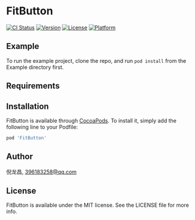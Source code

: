 # FitButton

[![CI Status](https://img.shields.io/travis/倪龙昌/FitButton.svg?style=flat)](https://travis-ci.org/倪龙昌/FitButton)
[![Version](https://img.shields.io/cocoapods/v/FitButton.svg?style=flat)](https://cocoapods.org/pods/FitButton)
[![License](https://img.shields.io/cocoapods/l/FitButton.svg?style=flat)](https://cocoapods.org/pods/FitButton)
[![Platform](https://img.shields.io/cocoapods/p/FitButton.svg?style=flat)](https://cocoapods.org/pods/FitButton)

## Example

To run the example project, clone the repo, and run `pod install` from the Example directory first.

## Requirements

## Installation

FitButton is available through [CocoaPods](https://cocoapods.org). To install
it, simply add the following line to your Podfile:

```ruby
pod 'FitButton'
```

## Author

倪龙昌, 396183258@qq.com

## License

FitButton is available under the MIT license. See the LICENSE file for more info.
